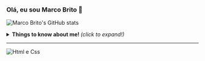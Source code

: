 ### Olá, eu sou Marco Brito 👋
![Marco Brito's GitHub stats](https://github-readme-stats.vercel.app/api?username=BritosMarco&show_icons=true&theme=tokyonight)

<details>
  <summary> <b> Things to know about me! </b> <i>(click to expand!)</i> </summary>
  
  <br>
  

</details>

<p align="center">

  <!-- For more icons please follow  https://github.com/MikeCodesDotNET/ColoredBadges -->
---
  
  
  ![Html e Css](https://user-images.githubusercontent.com/85652672/125279497-60d92400-e2ea-11eb-9257-aec38e4dcee1.jpg)


</p>
<!--
**BritosMarco/BritosMarco** is a ✨ _special_ ✨ repository because its `README.md` (this file) appears on your GitHub profile.



Here are some ideas to get you started:

- 🔭 I’m currently working on ...
- 🌱 I’m currently learning ...
- 👯 I’m looking to collaborate on ...
- 🤔 I’m looking for help with ...
- 💬 Ask me about ...
- 📫 How to reach me: ...
- 😄 Pronouns: ...
- ⚡ Fun fact: ...
-->

